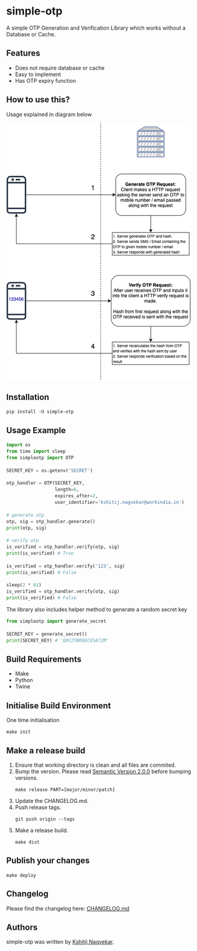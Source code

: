 # simple-otp

A simple OTP Generation and Verification Library which works without a Database or Cache.

## Features
* Does not require database or cache
* Easy to implement
* Has OTP expiry function

## How to use this?
Usage explained in diagram below

![how-to-use](assets/Simple-OTP.png "Simple OTP without database")

## Installation
```
pip install -U simple-otp
```

## Usage Example
```python
import os
from time import sleep
from simpleotp import OTP

SECRET_KEY = os.getenv('SECRET')

otp_handler = OTP(SECRET_KEY,
                  length=6,
                  expires_after=2,
                  user_identifier='kshitij.nagvekar@workindia.in')

# generate otp
otp, sig = otp_handler.generate()
print(otp, sig)

# verify otp
is_verified = otp_handler.verify(otp, sig)
print(is_verified) # True

is_verified = otp_handler.verify('123', sig)
print(is_verified) # False

sleep(2 * 61)
is_verified = otp_handler.verify(otp, sig)
print(is_verified) # False
```

The library also includes helper method to generate a random secret key
```python
from simpleotp import generate_secret

SECRET_KEY = generate_secret()
print(SECRET_KEY) # 'Q0CZYBRDECESA72M'
```

## Build Requirements
- Make
- Python
- Twine

## Initialise Build Environment
One time initialisation
```
make init
```

## Make a release build
1. Ensure that working directory is clean and all files are commited.
2. Bump the version. Please read [Semantic Version 2.0.0](http://semver.org/) before bumping versions.
   ```
   make release PART=[major/minor/patch]
   ```
3. Update the CHANGELOG.md.
4. Push release tags.
   ```
   git push origin --tags
   ```
5. Make a release build.
   ```
   make dist
   ```

## Publish your changes
```
make deploy
```

## Changelog

Please find the changelog here: [CHANGELOG.md](CHANGELOG.md)

## Authors

simple-otp was written by [Kshitij Nagvekar](mailto:kshitij.nagvekar@workindia.in).
